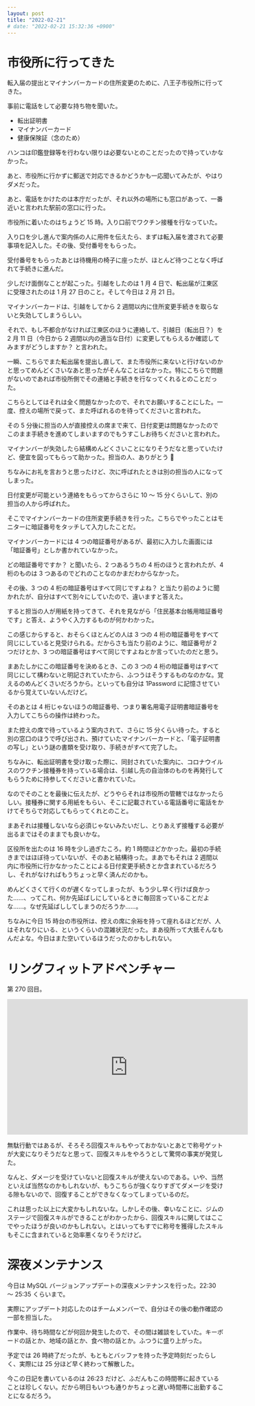 ```yaml
---
layout: post
title: "2022-02-21"
# date: "2022-02-21 15:32:36 +0900"
---
```


# 市役所に行ってきた
転入届の提出とマイナンバーカードの住所変更のために、八王子市役所に行ってきた。

事前に電話をして必要な持ち物を聞いた。

* 転出証明書
* マイナンバーカード
* 健康保険証（念のため）

ハンコは印鑑登録等を行わない限りは必要ないとのことだったので持っていかなかった。

あと、市役所に行かずに郵送で対応できるかどうかも一応聞いてみたが、やはりダメだった。

あと、電話をかけたのは本庁だったが、それ以外の場所にも窓口があって、一番近いと言われた駅前の窓口に行った。

市役所に着いたのはちょうど 15 時。入り口前でワクチン接種を行なっていた。

入り口を少し進んで案内係の人に用件を伝えたら、まずは転入届を渡されて必要事項を記入した。その後、受付番号をもらった。

受付番号をもらったあとは待機用の椅子に座ったが、ほとんど待つことなく呼ばれて手続きに進んだ。

少しだけ面倒なことが起こった。引越をしたのは 1 月 4 日で、転出届が江東区に受理されたのは 1 月 27 日のこと。そして今日は 2 月 21 日。

マイナンバーカードは、引越をしてから 2 週間以内に住所変更手続きを取らないと失効してしまうらしい。

それで、もし不都合がなければ江東区のほうに連絡して、引越日（転出日？）を 2 月 11 日（今日から 2 週間以内の適当な日付）に変更してもらえるか確認してみますがどうしますか？ と言われた。

一瞬、こちらでまた転出届を提出し直して、また市役所に来ないと行けないのかと思ってめんどくさいなあと思ったがそんなことはなかった。特にこちらで問題がないのであれば市役所側でその連絡と手続きを行なってくれるとのことだった。

こちらとしてはそれは全く問題なかったので、それでお願いすることにした。一度、控えの場所で戻って、また呼ばれるのを待ってくださいと言われた。

その 5 分後に担当の人が直接控えの席まで来て、日付変更は問題なかったのでこのまま手続きを進めてしまいますのでもうすこしお待ちくださいと言われた。

マイナンバーが失効したら結構めんどくさいことになりそうだなと思っていたけど、便宜を図ってもらって助かった。担当の人、ありがとう 🙏

ちなみにお礼を言おうと思ったけど、次に呼ばれたときは別の担当の人になってしまった。

日付変更が可能という連絡をもらってからさらに 10 〜 15 分くらいして、別の担当の人から呼ばれた。

そこでマイナンバーカードの住所変更手続きを行った。こちらでやったことはモニターに暗証番号をタッチして入力したことだ。

マイナンバーカードには 4 つの暗証番号があるが、最初に入力した画面には「暗証番号」としか書かれていなかった。

どの暗証番号ですか？ と聞いたら、2 つあるうちの 4 桁のほうと言われたが、4 桁のものは 3 つあるのでどれのことなのかまだわからなかった。

その後、3 つの 4 桁の暗証番号はすべて同じですよね？ と当たり前のように聞かれたが、自分はすべて別々にしていたので、違いますと答えた。

すると担当の人が用紙を持ってきて、それを見ながら「住民基本台帳用暗証番号です」と答え、ようやく入力するものが何かわかった。

この感じからすると、おそらくほとんどの人は 3 つの 4 桁の暗証番号をすべて同じにしていると見受けられる。だからさも当たり前のように、暗証番号が 2 つだけとか、3 つの暗証番号はすべて同じですよねとか言っていたのだと思う。

まあたしかにこの暗証番号を決めるとき、この 3 つの 4 桁の暗証番号はすべて同じにして構わないと明記されていたから、ふつうはそうするものなのかな。覚えるのめんどくさいだろうから。といっても自分は 1Password に記憶させているから覚えていないんだけど。

そのあとは 4 桁じゃないほうの暗証番号、つまり署名用電子証明書暗証番号を入力してこちらの操作は終わった。

また控えの席で待っているよう案内されて、さらに 15 分くらい待った。すると別の窓口のほうで呼び出され、預けていたマイナンバーカードと、「電子証明書の写し」という謎の書類を受け取り、手続きがすべて完了した。

ちなみに、転出証明書を受け取った際に、同封されていた案内に、コロナウイルスのワクチン接種券を持っている場合は、引越し先の自治体のものを再発行してもらうために持参してくださいと書かれていた。

なのでそのことを最後に伝えたが、どうやらそれは市役所の管轄ではなかったらしい。接種券に関する用紙をもらい、そこに記載されている電話番号に電話をかけてそちらで対応してもらってくれとのこと。

まあそれは接種しないなら必須じゃないみたいだし、とりあえず接種する必要が出るまではそのままでも良いかな。

区役所を出たのは 16 時を少し過ぎたころ。約 1 時間ほどかかった。最初の手続きまではほぼ待っていないが、そのあと結構待った。まあでもそれは 2 週間以内に市役所に行かなかったことによる日付変更手続きとか含まれているだろうし、それがなければもうちょっと早く済んだのかも。

めんどくさくて行くのが遅くなってしまったが、もう少し早く行けば良かった......、ってこれ、何か先延ばしにしているときに毎回言っていることだよな......。なぜ先延ばししてしまうのだろうか......。

ちなみに今日 15 時台の市役所は、控えの席に余裕を持って座れるほどだが、人はそれなりにいる、というくらいの混雑状況だった。まあ役所って大抵そんなもんだよな。今日はまた空いているほうだったのかもしれない。





# リングフィットアドベンチャー
第 270 回目。

<iframe width="560" height="315" src="https://www.youtube.com/embed/oDI_0BjOMwE" title="YouTube video player" frameborder="0" allow="accelerometer; autoplay; clipboard-write; encrypted-media; gyroscope; picture-in-picture" allowfullscreen></iframe>

無駄行動ではあるが、そろそろ回復スキルもやっておかないとあとで称号ゲットが大変になりそうだなと思って、回復スキルをやろうとして驚愕の事実が発覚した。

なんと、ダメージを受けていないと回復スキルが使えないのである。いや、当然といえば当然なのかもしれないが、もうこちらが強くなりすぎてダメージを受ける隙もないので、回復することができなくなってしまっているのだ。

これは思った以上に大変かもしれないな。しかしその後、幸いなことに、ジムのステージで回復スキルができることがわかったから、回復スキルに関してはここでやったほうが良いのかもしれない。とはいってもすでに称号を獲得したスキルもそこに含まれていると効率悪くなりそうだけど。






# 深夜メンテナンス
今日は MySQL バージョンアップデートの深夜メンテナンスを行った。22:30 〜 25:35 くらいまで。

実際にアップデート対応したのはチームメンバーで、自分はその後の動作確認の一部を担当した。

作業中、待ち時間などが何回か発生したので、その間は雑談をしていた。キーボードの話とか、地域の話とか、食べ物の話とか。ふつうに盛り上がった。

予定では 26 時終了だったが、もともとバッファを持った予定時刻だったらしく、実際には 25 分ほど早く終わって解散した。

今この日記を書いているのは 26:23 だけど、ふだんもこの時間帯に起きていることは珍しくない。だから明日もいつも通りかちょっと遅い時間帯に出勤することになるだろう。










